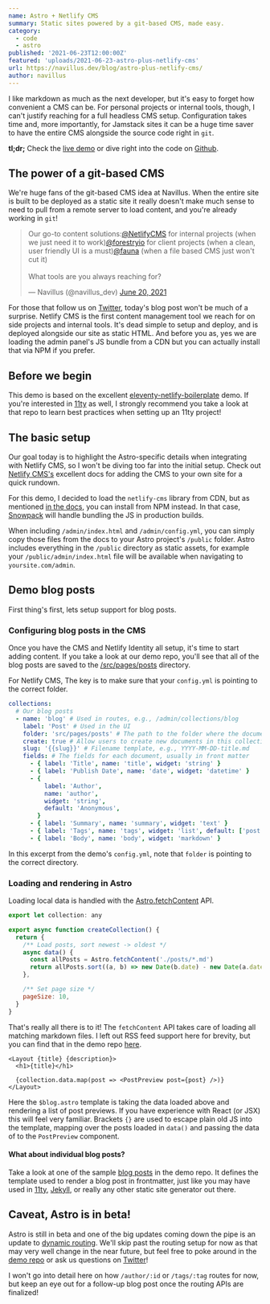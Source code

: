 ```yaml
---
name: Astro + Netlify CMS
summary: Static sites powered by a git-based CMS, made easy.
category:
  - code
  - astro
published: '2021-06-23T12:00:00Z'
featured: 'uploads/2021-06-23-astro-plus-netlify-cms'
url: https://navillus.dev/blog/astro-plus-netlify-cms/
author: navillus
---
```


I like markdown as much as the next developer, but it's easy to forget how convenient a CMS can be. For personal projects or internal tools, though, I can't justify reaching for a full headless CMS setup. Configuration takes time and, more importantly, for Jamstack sites it can be a huge time saver to have the entire CMS alongside the source code right in `git`.

**tl;dr;** Check the [live demo](https://demo-astro-netlify-cms.netlify.app/) or dive right into the code on [Github](https://github.com/Navillus-BV/demo-astro-netlify-cms).

## The power of a git-based CMS

We're huge fans of the git-based CMS idea at Navillus. When the entire site is built to be deployed as a static site it really doesn't make much sense to need to pull from a remote server to load content, and you're already working in `git`!

<blockquote class="twitter-tweet"><p lang="en" dir="ltr">Our go-to content solutions:<a href="https://twitter.com/NetlifyCMS?ref_src=twsrc%5Etfw">@NetlifyCMS</a> for internal projects (when we just need it to work)<a href="https://twitter.com/forestryio?ref_src=twsrc%5Etfw">@forestryio</a> for client projects (when a clean, user friendly UI is a must)<a href="https://twitter.com/fauna?ref_src=twsrc%5Etfw">@fauna</a> (when a file based CMS just won&#39;t cut it)<br><br>What tools are you always reaching for?</p>&mdash; Navillus (@navillus_dev) <a href="https://twitter.com/navillus_dev/status/1406690186189328384?ref_src=twsrc%5Etfw">June 20, 2021</a></blockquote> <script async src="https://platform.twitter.com/widgets.js" charset="utf-8"></script>

For those that follow us on [Twitter](https://twitter.com/navillus_dev), today's blog post won't be much of a surprise. Netlify CMS is the first content management tool we reach for on side projects and internal tools. It's dead simple to setup and deploy, and is deployed alongside our site as static HTML. And before you as, yes we are loading the admin panel's JS bundle from a CDN but you can actually install that via NPM if you prefer.

## Before we begin

This demo is based on the excellent [eleventy-netlify-boilerplate](https://github.com/danurbanowicz/eleventy-netlify-boilerplate) demo. If you're interested in [11ty](https://11ty.dev) as well, I strongly recommend you take a look at that repo to learn best practices when setting up an 11ty project!

## The basic setup

Our goal today is to highlight the Astro-specific details when integrating with Netlify CMS, so I won't be diving too far into the initial setup. Check out [Netlify CMS's](https://www.netlifycms.org/docs/add-to-your-site/) excellent docs for adding the CMS to your own site for a quick rundown.

For this demo, I decided to load the `netlify-cms` library from CDN, but as mentioned [in the docs](https://www.netlifycms.org/docs/add-to-your-site/#installing-with-npm), you can install from NPM instead. In that case, [Snowpack](https://www.snowpack.dev/) will handle bundling the JS in production builds.

When including `/admin/index.html` and `/admin/config.yml`, you can simply copy those files from the docs to your Astro project's `/public` folder. Astro includes everything in the `/public` directory as static assets, for example your `/public/admin/index.html` file will be available when navigating to `yoursite.com/admin`.

## Demo blog posts

First thing's first, lets setup support for blog posts.

### Configuring blog posts in the CMS

Once you have the CMS and Netlify Identity all setup, it's time to start adding content. If you take a look at our demo repo, you'll see that all of the blog posts are saved to the [/src/pages/posts](https://github.com/Navillus-BV/demo-astro-netlify-cms/tree/main/src/pages/posts) directory.

For Netlify CMS, The key is to make sure that your `config.yml` is pointing to the correct folder.

```yaml
collections:
  # Our blog posts
  - name: 'blog' # Used in routes, e.g., /admin/collections/blog
    label: 'Post' # Used in the UI
    folder: 'src/pages/posts' # The path to the folder where the documents are stored
    create: true # Allow users to create new documents in this collection
    slug: '{{slug}}' # Filename template, e.g., YYYY-MM-DD-title.md
    fields: # The fields for each document, usually in front matter
      - { label: 'Title', name: 'title', widget: 'string' }
      - { label: 'Publish Date', name: 'date', widget: 'datetime' }
      - {
          label: 'Author',
          name: 'author',
          widget: 'string',
          default: 'Anonymous',
        }
      - { label: 'Summary', name: 'summary', widget: 'text' }
      - { label: 'Tags', name: 'tags', widget: 'list', default: ['post'] }
      - { label: 'Body', name: 'body', widget: 'markdown' }
```

In this excerpt from the demo's `config.yml`, note that `folder` is pointing to the correct directory.

### Loading and rendering in Astro

Loading local data is handled with the [Astro.fetchContent](https://github.com/snowpackjs/astro#-fetching-data) API.

```js
export let collection: any

export async function createCollection() {
  return {
    /** Load posts, sort newest -> oldest */
    async data() {
      const allPosts = Astro.fetchContent('./posts/*.md')
      return allPosts.sort((a, b) => new Date(b.date) - new Date(a.date))
    },

    /** Set page size */
    pageSize: 10,
  }
}
```

That's really all there is to it! The `fetchContent` API takes care of loading all matching markdown files. I left out RSS feed support here for brevity, but you can find that in the demo repo [here](https://github.com/Navillus-BV/demo-astro-netlify-cms/blob/main/src/pages/%24blog.astro).

```astro
<Layout {title} {description}>
  <h1>{title}</h1>

  {collection.data.map(post => <PostPreview post={post} />)}
</Layout>
```

Here the `$blog.astro` template is taking the data loaded above and rendering a list of post previews. If you have experience with React (or JSX) this will feel very familiar. Brackets `{}` are used to escape plain old JS into the template, mapping over the posts loaded in `data()` and passing the data of to the `PostPreview` component.

#### What about individual blog posts?

Take a look at one of the sample [blog posts](https://github.com/Navillus-BV/demo-astro-netlify-cms/blob/main/src/pages/posts/firstpost.md) in the demo repo. It defines the template used to render a blog post in frontmatter, just like you may have used in [11ty](https://11ty.dev), [Jekyll](https://jekyllrb.com/), or really any other static site generator out there.

## Caveat, Astro is in beta!

Astro is still in beta and one of the big updates coming down the pipe is an update to [dynamic routing](https://github.com/snowpackjs/astro/issues/80). We'll skip past the routing setup for now as that may very well change in the near future, but feel free to poke around in the [demo repo](https://github.com/Navillus-BV/demo-astro-netlify-cms) or ask us questions on [Twitter](https://twitter.com/navillus_dev)!

I won't go into detail here on how `/author/:id` or `/tags/:tag` routes for now, but keep an eye out for a follow-up blog post once the routing APIs are finalized!
